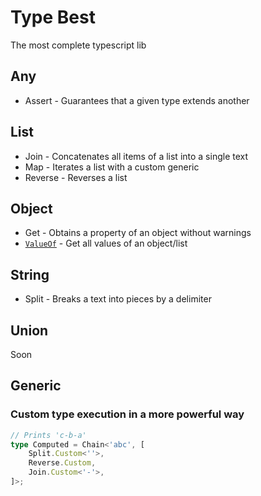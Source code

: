 # Type Best

The most complete typescript lib



## Any
- Assert - Guarantees that a given type extends another

## List
- Join - Concatenates all items of a list into a single text
- Map - Iterates a list with a custom generic
- Reverse - Reverses a list

## Object
- Get - Obtains a property of an object without warnings
- [`ValueOf`](object/src/value-of.d.ts) - Get all values of an object/list

## String
- Split - Breaks a text into pieces by a delimiter

## Union
Soon


## Generic

### Custom type execution in a more powerful way


```ts
// Prints 'c-b-a'
type Computed = Chain<'abc', [
    Split.Custom<''>,
    Reverse.Custom,
    Join.Custom<'-'>,
]>;
```

